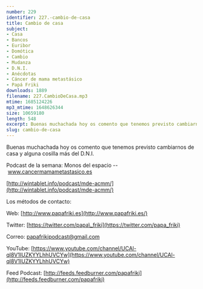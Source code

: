```yaml
---
number: 229
identifier: 227.-cambio-de-casa
title: Cambio de casa
subject:
- Casa
- Bancos
- Euribor
- Domótica
- Cambio
- Mudanza
- D.N.I.
- Anécdotas
- Cáncer de mama metastásico
- Papá Friki
downloads: 1889
filename: 227.CambioDeCasa.mp3
mtime: 1685124226
mp3_mtime: 1648626344
size: 10659180
length: 548
excerpt: Buenas muchachada hoy os comento que tenemos previsto cambiarnos de casa y alguna cosilla más del D.N.I.
slug: cambio-de-casa
---
```

Buenas muchachada hoy os comento que tenemos previsto cambiarnos de casa y alguna cosilla más del D.N.I.

Podcast de la semana: Monos del espacio -- www.cancermamametastasico.es

[http://wintablet.info/podcast/mde-acmm/](http://wintablet.info/podcast/mde-acmm/)

Los métodos de contacto:

Web: [http://www.papafriki.es](http://www.papafriki.es/)

Twitter: [https://twitter.com/papa\_friki](https://twitter.com/papa_friki)

Correo: [papafrikipodcast@gmail.com](https://archive.org/details/papafrikipodast@gmail.com)

YouTube: [https://www.youtube.com/channel/UCAl-ql8V1IUZKYYLhhUVCYw](https://www.youtube.com/channel/UCAl-ql8V1IUZKYYLhhUVCYw)

Feed Podcast: [http://feeds.feedburner.com/papafriki](http://feeds.feedburner.com/papafriki)